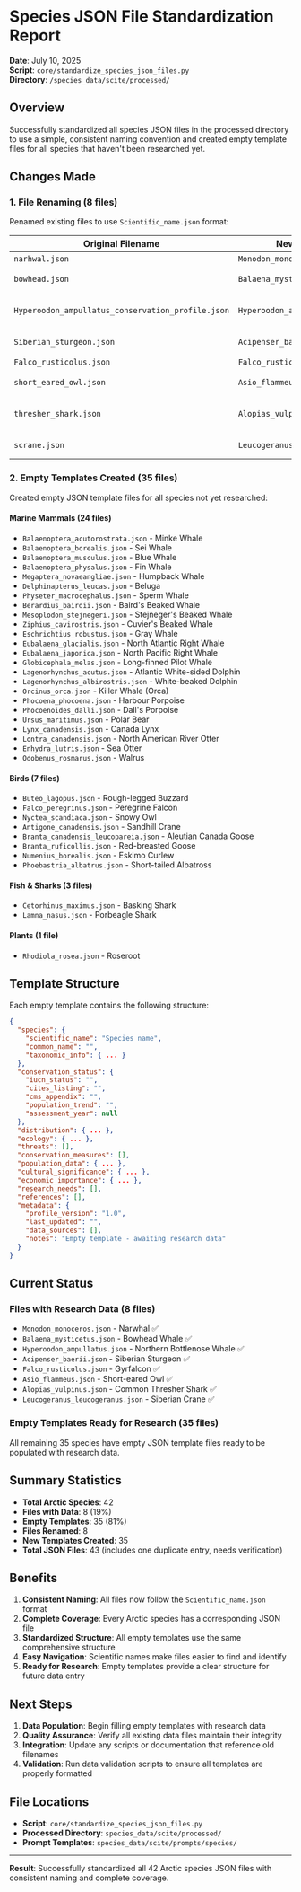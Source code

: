 # Species JSON File Standardization Report

**Date**: July 10, 2025  
**Script**: `core/standardize_species_json_files.py`  
**Directory**: `/species_data/scite/processed/`

## Overview

Successfully standardized all species JSON files in the processed directory to use a simple, consistent naming convention and created empty template files for all species that haven't been researched yet.

## Changes Made

### 1. File Renaming (8 files)
Renamed existing files to use `Scientific_name.json` format:

| Original Filename | New Filename | Species |
|------------------|--------------|---------|
| `narhwal.json` | `Monodon_monoceros.json` | Narwhal |
| `bowhead.json` | `Balaena_mysticetus.json` | Bowhead Whale |
| `Hyperoodon_ampullatus_conservation_profile.json` | `Hyperoodon_ampullatus.json` | Northern Bottlenose Whale |
| `Siberian_sturgeon.json` | `Acipenser_baerii.json` | Siberian Sturgeon |
| `Falco_rusticolus.json` | `Falco_rusticolus.json` | Gyrfalcon |
| `short_eared_owl.json` | `Asio_flammeus.json` | Short-eared Owl |
| `thresher_shark.json` | `Alopias_vulpinus.json` | Common Thresher Shark |
| `scrane.json` | `Leucogeranus_leucogeranus.json` | Siberian Crane |

### 2. Empty Templates Created (35 files)
Created empty JSON template files for all species not yet researched:

#### Marine Mammals (24 files)
- `Balaenoptera_acutorostrata.json` - Minke Whale
- `Balaenoptera_borealis.json` - Sei Whale  
- `Balaenoptera_musculus.json` - Blue Whale
- `Balaenoptera_physalus.json` - Fin Whale
- `Megaptera_novaeangliae.json` - Humpback Whale
- `Delphinapterus_leucas.json` - Beluga
- `Physeter_macrocephalus.json` - Sperm Whale
- `Berardius_bairdii.json` - Baird's Beaked Whale
- `Mesoplodon_stejnegeri.json` - Stejneger's Beaked Whale
- `Ziphius_cavirostris.json` - Cuvier's Beaked Whale
- `Eschrichtius_robustus.json` - Gray Whale
- `Eubalaena_glacialis.json` - North Atlantic Right Whale
- `Eubalaena_japonica.json` - North Pacific Right Whale
- `Globicephala_melas.json` - Long-finned Pilot Whale
- `Lagenorhynchus_acutus.json` - Atlantic White-sided Dolphin
- `Lagenorhynchus_albirostris.json` - White-beaked Dolphin
- `Orcinus_orca.json` - Killer Whale (Orca)
- `Phocoena_phocoena.json` - Harbour Porpoise
- `Phocoenoides_dalli.json` - Dall's Porpoise
- `Ursus_maritimus.json` - Polar Bear
- `Lynx_canadensis.json` - Canada Lynx
- `Lontra_canadensis.json` - North American River Otter
- `Enhydra_lutris.json` - Sea Otter
- `Odobenus_rosmarus.json` - Walrus

#### Birds (7 files)
- `Buteo_lagopus.json` - Rough-legged Buzzard
- `Falco_peregrinus.json` - Peregrine Falcon
- `Nyctea_scandiaca.json` - Snowy Owl
- `Antigone_canadensis.json` - Sandhill Crane
- `Branta_canadensis_leucopareia.json` - Aleutian Canada Goose
- `Branta_ruficollis.json` - Red-breasted Goose
- `Numenius_borealis.json` - Eskimo Curlew
- `Phoebastria_albatrus.json` - Short-tailed Albatross

#### Fish & Sharks (3 files)
- `Cetorhinus_maximus.json` - Basking Shark
- `Lamna_nasus.json` - Porbeagle Shark

#### Plants (1 file)
- `Rhodiola_rosea.json` - Roseroot

## Template Structure

Each empty template contains the following structure:

```json
{
  "species": {
    "scientific_name": "Species name",
    "common_name": "",
    "taxonomic_info": { ... }
  },
  "conservation_status": {
    "iucn_status": "",
    "cites_listing": "",
    "cms_appendix": "",
    "population_trend": "",
    "assessment_year": null
  },
  "distribution": { ... },
  "ecology": { ... },
  "threats": [],
  "conservation_measures": [],
  "population_data": { ... },
  "cultural_significance": { ... },
  "economic_importance": { ... },
  "research_needs": [],
  "references": [],
  "metadata": {
    "profile_version": "1.0",
    "last_updated": "",
    "data_sources": [],
    "notes": "Empty template - awaiting research data"
  }
}
```

## Current Status

### Files with Research Data (8 files)
- `Monodon_monoceros.json` - Narwhal ✅
- `Balaena_mysticetus.json` - Bowhead Whale ✅
- `Hyperoodon_ampullatus.json` - Northern Bottlenose Whale ✅
- `Acipenser_baerii.json` - Siberian Sturgeon ✅
- `Falco_rusticolus.json` - Gyrfalcon ✅
- `Asio_flammeus.json` - Short-eared Owl ✅
- `Alopias_vulpinus.json` - Common Thresher Shark ✅
- `Leucogeranus_leucogeranus.json` - Siberian Crane ✅

### Empty Templates Ready for Research (35 files)
All remaining 35 species have empty JSON template files ready to be populated with research data.

## Summary Statistics

- **Total Arctic Species**: 42
- **Files with Data**: 8 (19%)
- **Empty Templates**: 35 (81%)
- **Files Renamed**: 8
- **New Templates Created**: 35
- **Total JSON Files**: 43 (includes one duplicate entry, needs verification)

## Benefits

1. **Consistent Naming**: All files now follow the `Scientific_name.json` format
2. **Complete Coverage**: Every Arctic species has a corresponding JSON file
3. **Standardized Structure**: All empty templates use the same comprehensive structure
4. **Easy Navigation**: Scientific names make files easier to find and identify
5. **Ready for Research**: Empty templates provide a clear structure for future data entry

## Next Steps

1. **Data Population**: Begin filling empty templates with research data
2. **Quality Assurance**: Verify all existing data files maintain their integrity
3. **Integration**: Update any scripts or documentation that reference old filenames
4. **Validation**: Run data validation scripts to ensure all templates are properly formatted

## File Locations

- **Script**: `core/standardize_species_json_files.py`
- **Processed Directory**: `species_data/scite/processed/`
- **Prompt Templates**: `species_data/scite/prompts/species/`

---

**Result**: Successfully standardized all 42 Arctic species JSON files with consistent naming and complete coverage.